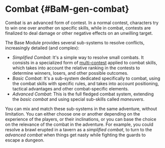 # Combat {#BaM-gen-combat}

Combat is an advanced form of contest. In a normal contest, characters
try to win one over another on specific skills, while in combat,
contests are finalized to deal damage or other negative effects on
an unwilling target.

The Base Module provides several sub-systems to resolve conflicts, increasingly
detailed (and complex):

* *Simplified Combat*: It's a simple way to resolve small combats.
	It consists in a specialized form of [multi-contest](#RB-multi-contestå) applied to combat
	skills, which takes into account the relative ranking in the contests to
	determine winners, losers, and other possible outcomes.
* *Basic Combat*: It's a sub-system dedicated specifically to combat, using
	the combat skills with specific rules, and takes into account positioning,
	tactical advantages and other combat-specific elements.
* *Advanced Combat*: This is the full fledged combat system, extending the
 	_basic combat_ and using special sub-skills called _maneuvers_.

You can mix and match these sub-systems in the same adventure, without
limitation. You can either choose one or another depending on the experience
of the players, or their inclinations, or you can base the choice on the
relevance of the combat in the adventure. For example, you could resolve
a brawl erupted in a tavern as a *simplified combat*, to turn to the
*advanced combat* when things get nasty while fighting the guards to escape
a dungeon.
